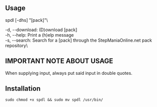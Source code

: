 ## Usage
spdl [-dhs] "[pack]"\

-d, --download: (D)ownload [pack]\
-h, --help: Print a (h)elp message\
-s, --search: Search for a [pack] through the StepManiaOnline.net pack repository\

## IMPORTANT NOTE ABOUT USAGE
When supplying input, always put said input in double quotes.

## Installation
`sudo chmod +x spdl && sudo mv spdl /usr/bin/`
